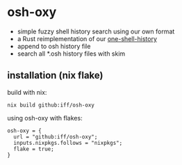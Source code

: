 # osh-oxy

- simple fuzzy shell history search using our own format
- a Rust reimplementation of our [one-shell-history](https://github.com/dkuettel/one-shell-history)
- append to osh history file
- search all \*.osh history files with skim

## installation (nix flake)

build with nix:

```
nix build github:iff/osh-oxy
```

using osh-oxy with flakes:

```
osh-oxy = {
  url = "github:iff/osh-oxy";
  inputs.nixpkgs.follows = "nixpkgs";
  flake = true;
}
```
